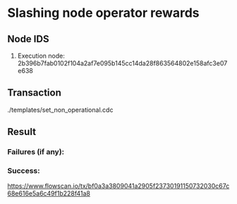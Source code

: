 # Slashing node operator rewards

## Node IDS
1. Execution node: 2b396b7fab0102f104a2af7e095b145cc14da28f863564802e158afc3e07e638


## Transaction 
./templates/set_non_operational.cdc

## Result

### Failures (if any):

### Success:
https://www.flowscan.io/tx/bf0a3a3809041a2905f23730191150732030c67c68e616e5a6c49f1b228f41a8

